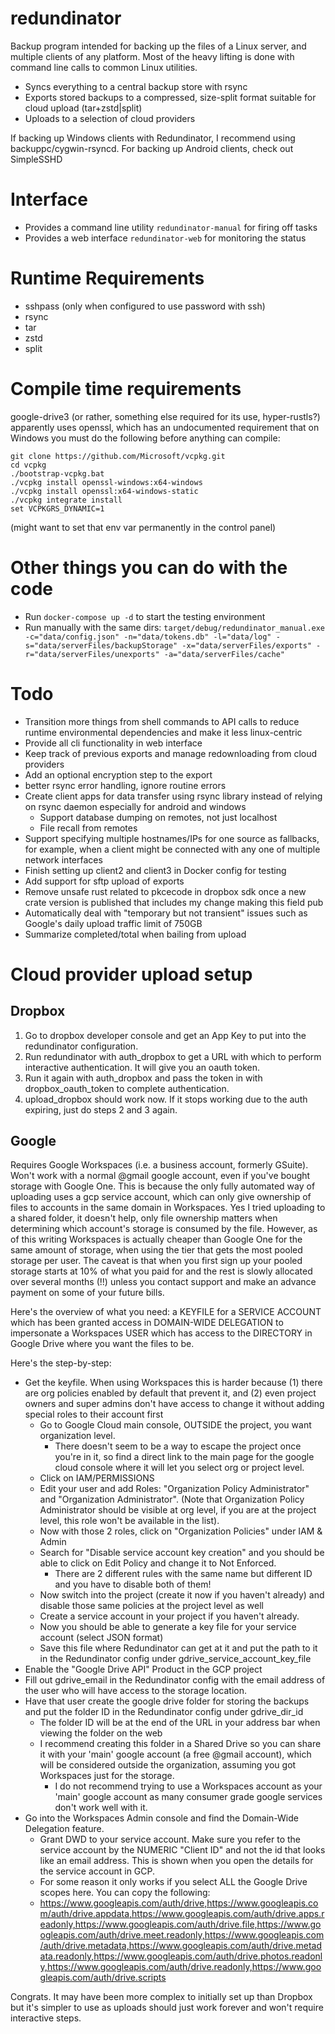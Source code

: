 # redundinator
Backup program intended for backing up the files of a Linux server, and multiple clients of any platform. Most of the heavy lifting is done with command line calls to common Linux utilities.
- Syncs everything to a central backup store with rsync
- Exports stored backups to a compressed, size-split format suitable for cloud upload (tar+zstd|split)
- Uploads to a selection of cloud providers

If backing up Windows clients with Redundinator, I recommend using backuppc/cygwin-rsyncd.
For backing up Android clients, check out SimpleSSHD

# Interface
- Provides a command line utility `redundinator-manual` for firing off tasks
- Provides a web interface `redundinator-web` for monitoring the status

# Runtime Requirements
- sshpass (only when configured to use password with ssh)
- rsync
- tar
- zstd
- split

# Compile time requirements
google-drive3 (or rather, something else required for its use, hyper-rustls?) apparently uses openssl, which has an undocumented requirement that on Windows you must do the following before anything can compile:
```
git clone https://github.com/Microsoft/vcpkg.git
cd vcpkg
./bootstrap-vcpkg.bat
./vcpkg install openssl-windows:x64-windows
./vcpkg install openssl:x64-windows-static
./vcpkg integrate install
set VCPKGRS_DYNAMIC=1
```
(might want to set that env var permanently in the control panel)

# Other things you can do with the code
- Run `docker-compose up -d` to start the testing environment
- Run manually with the same dirs: `target/debug/redundinator_manual.exe -c="data/config.json" -n="data/tokens.db" -l="data/log" -s="data/serverFiles/backupStorage" -x="data/serverFiles/exports" -r="data/serverFiles/unexports" -a="data/serverFiles/cache"`

# Todo
- Transition more things from shell commands to API calls to reduce runtime environmental dependencies and make it less linux-centric
- Provide all cli functionality in web interface
- Keep track of previous exports and manage redownloading from cloud providers
- Add an optional encryption step to the export
- better rsync error handling, ignore routine errors
- Create client apps for data transfer using rsync library instead of relying on rsync daemon especially for android and windows
    - Support database dumping on remotes, not just localhost
    - File recall from remotes
- Support specifying multiple hostnames/IPs for one source as fallbacks, for example, when a client might be connected with any one of multiple network interfaces
- Finish setting up client2 and client3 in Docker config for testing
- Add support for sftp upload of exports
- Remove unsafe rust related to pkcecode in dropbox sdk once a new crate version is published that includes my change making this field pub
- Automatically deal with "temporary but not transient" issues such as Google's daily upload traffic limit of 750GB
- Summarize completed/total when bailing from upload

# Cloud provider upload setup

## Dropbox
1. Go to dropbox developer console and get an App Key to put into the redundinator configuration.
2. Run redundinator with auth_dropbox to get a URL with which to perform interactive authentication. It will give you an oauth token.
3. Run it again with auth_dropbox and pass the token in with dropbox_oauth_token to complete authentication.
4. upload_dropbox should work now. If it stops working due to the auth expiring, just do steps 2 and 3 again.

## Google
Requires Google Workspaces (i.e. a business account, formerly GSuite). Won't work with a normal @gmail google account, even if you've bought storage with Google One.
This is because the only fully automated way of uploading uses a gcp service account, which can only give ownership of files to accounts in the same domain in Workspaces. Yes I tried uploading to a shared folder, it doesn't help, only file ownership matters when determining which account's storage is consumed by the file.
However, as of this writing Workspaces is actually cheaper than Google One for the same amount of storage, when using the tier that gets the most pooled storage per user. The caveat is that when you first sign up your pooled storage starts at 10% of what you paid for and the rest is slowly allocated over several months (!!) unless you contact support and make an advance payment on some of your future bills.

Here's the overview of what you need: a KEYFILE for a SERVICE ACCOUNT which has been granted access in DOMAIN-WIDE DELEGATION to impersonate a Workspaces USER which has access to the DIRECTORY in Google Drive where you want the files to be.

Here's the step-by-step:
- Get the keyfile. When using Workspaces this is harder because (1) there are org policies enabled by default that prevent it, and (2) even project owners and super admins don't have access to change it without adding special roles to their account first
    - Go to Google Cloud main console, OUTSIDE the project, you want organization level.
        - There doesn't seem to be a way to escape the project once you're in it, so find a direct link to the main page for the google cloud console where it will let you select org or project level.
    - Click on IAM/PERMISSIONS
    - Edit your user and add Roles: "Organization Policy Administrator" and "Organization Administrator". (Note that Organization Policy Administrator should be visible at org level, if you are at the project level, this role won't be available in the list).
    - Now with those 2 roles, click on "Organization Policies" under IAM & Admin
    - Search for "Disable service account key creation" and you should be able to click on Edit Policy and change it to Not Enforced.
        - There are 2 different rules with the same name but different ID and you have to disable both of them!
    - Now switch into the project (create it now if you haven't already) and disable those same policies at the project level as well
    - Create a service account in your project if you haven't already.
    - Now you should be able to generate a key file for your service account (select JSON format)
    - Save this file where Redundinator can get at it and put the path to it in the Redundinator config under gdrive_service_account_key_file
- Enable the "Google Drive API" Product in the GCP project
- Fill out gdrive_email in the Redundinator config with the email address of the user who will have access to the storage location.
- Have that user create the google drive folder for storing the backups and put the folder ID in the Redundinator config under gdrive_dir_id
    - The folder ID will be at the end of the URL in your address bar when viewing the folder on the web
    - I recommend creating this folder in a Shared Drive so you can share it with your 'main' google account (a free @gmail account), which will be considered outside the organization, assuming you got Workspaces just for the storage.
        - I do not recommend trying to use a Workspaces account as your 'main' google account as many consumer grade google services don't work well with it.
- Go into the Workspaces Admin console and find the Domain-Wide Delegation feature.
    - Grant DWD to your service account. Make sure you refer to the service account by the NUMERIC "Client ID" and not the id that looks like an email address. This is shown when you open the details for the service account in GCP.
    - For some reason it only works if you select ALL the Google Drive scopes here. You can copy the following:
    - https://www.googleapis.com/auth/drive,https://www.googleapis.com/auth/drive.appdata,https://www.googleapis.com/auth/drive.apps.readonly,https://www.googleapis.com/auth/drive.file,https://www.googleapis.com/auth/drive.meet.readonly,https://www.googleapis.com/auth/drive.metadata,https://www.googleapis.com/auth/drive.metadata.readonly,https://www.googleapis.com/auth/drive.photos.readonly,https://www.googleapis.com/auth/drive.readonly,https://www.googleapis.com/auth/drive.scripts

Congrats. It may have been more complex to initially set up than Dropbox but it's simpler to use as uploads should just work forever and won't require interactive steps.
